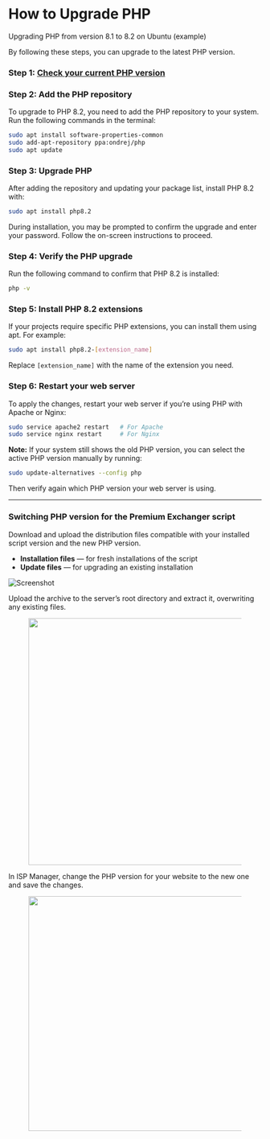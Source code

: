 # How to Upgrade PHP

Upgrading PHP from version 8.1 to 8.2 on Ubuntu (example)

By following these steps, you can upgrade to the latest PHP version.

### Step 1: [Check your current PHP version](https://premium.gitbook.io/main/osnovnye-nastroiki/faq/kak-proverit-versiyu-php-ustanovlennuyu-na-servere)

### Step 2: Add the PHP repository

To upgrade to PHP 8.2, you need to add the PHP repository to your system. Run the following commands in the terminal:

```bash
sudo apt install software-properties-common
sudo add-apt-repository ppa:ondrej/php
sudo apt update
```

### Step 3: Upgrade PHP

After adding the repository and updating your package list, install PHP 8.2 with:

```bash
sudo apt install php8.2
```

During installation, you may be prompted to confirm the upgrade and enter your password. Follow the on-screen instructions to proceed.

### Step 4: Verify the PHP upgrade

Run the following command to confirm that PHP 8.2 is installed:

```bash
php -v
```

### Step 5: Install PHP 8.2 extensions

If your projects require specific PHP extensions, you can install them using apt. For example:

```bash
sudo apt install php8.2-[extension_name]
```

Replace `[extension_name]` with the name of the extension you need.

### Step 6: Restart your web server

To apply the changes, restart your web server if you’re using PHP with Apache or Nginx:

```bash
sudo service apache2 restart   # For Apache
sudo service nginx restart     # For Nginx
```

**Note:** If your system still shows the old PHP version, you can select the active PHP version manually by running:

```bash
sudo update-alternatives --config php
```

Then verify again which PHP version your web server is using.

---

### Switching PHP version for the Premium Exchanger script

Download and upload the distribution files compatible with your installed script version and the new PHP version.

- **Installation files** — for fresh installations of the script  
- **Update files** — for upgrading an existing installation

![Screenshot](../../../.gitbook/assets/image%20(74).png)

Upload the archive to the server’s root directory and extract it, overwriting any existing files.

<figure><img src="../../../.gitbook/assets/image (75).png" alt="" width="491"><figcaption></figcaption></figure>

In ISP Manager, change the PHP version for your website to the new one and save the changes.

<figure><img src="../../../.gitbook/assets/image (76).png" alt="" width="467"><figcaption></figcaption></figure>